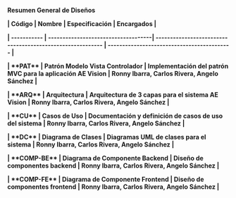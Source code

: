 **Resumen General de Diseños**

**|   Código    |               Nombre                |                   Especificación                               |                 Encargados                  |**

**| ----------- | ------------------------------------| ----------------------------------------------------------     | ------------------------------------------- |**

**| \*\*PAT\*\*     | Patrón Modelo Vista Controlador | Implementación del patrón MVC para la aplicación AE Vision | Ronny Ibarra, Carlos Rivera, Angelo Sánchez |**

**| \*\*ARQ\*\*     | Arquitectura                    | Arquitectura de 3 capas para el sistema AE Vision          | Ronny Ibarra, Carlos Rivera, Angelo Sánchez |**

**| \*\*CU\*\*      | Casos de Uso                    | Documentación y definición de casos de uso del sistema     | Ronny Ibarra, Carlos Rivera, Angelo Sánchez |**

**| \*\*DC\*\*      | Diagrama de Clases              | Diagramas UML de clases para el sistema                    | Ronny Ibarra, Carlos Rivera, Angelo Sánchez |**

**| \*\*COMP-BE\*\* | Diagrama de Componente Backend  | Diseño de componentes backend                              | Ronny Ibarra, Carlos Rivera, Angelo Sánchez |**

**| \*\*COMP-FE\*\* | Diagrama de Componente Frontend | Diseño de componentes frontend                             | Ronny Ibarra, Carlos Rivera, Angelo Sánchez |**



